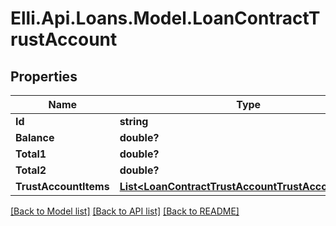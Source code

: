 # Elli.Api.Loans.Model.LoanContractTrustAccount
## Properties

Name | Type | Description | Notes
------------ | ------------- | ------------- | -------------
**Id** | **string** |  | [optional] 
**Balance** | **double?** |  | [optional] 
**Total1** | **double?** |  | [optional] 
**Total2** | **double?** |  | [optional] 
**TrustAccountItems** | [**List&lt;LoanContractTrustAccountTrustAccountItems&gt;**](LoanContractTrustAccountTrustAccountItems.md) |  | [optional] 

[[Back to Model list]](../README.md#documentation-for-models) [[Back to API list]](../README.md#documentation-for-api-endpoints) [[Back to README]](../README.md)

